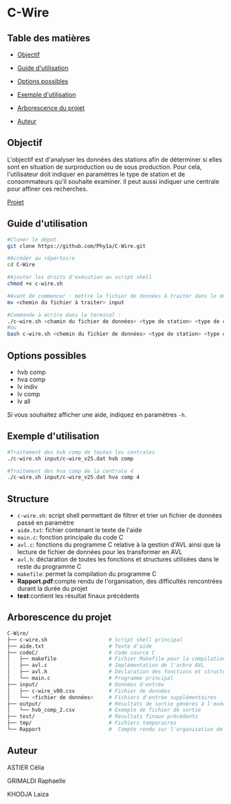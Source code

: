 # C-Wire

## Table des matières

- [Objectif](#Objectif)

- [Guide d'utilisation](#Guide-d'utilisation)

- [Options possibles](#Options-possibles)

- [Exemple d'utilisation](#Exemple-d'utilisation)

- [Arborescence du projet](#Arborescence-du-projet)

- [Auteur](#Auteur)

## Objectif

L'objectif est d'analyser les données des stations afin de déterminer si elles sont en situation de surproduction ou de sous production. Pour cela, l'utilisateur doit indiquer en paramètres le type de station et de consommateurs qu'il souhaite examiner. Il peut aussi indiquer une centrale pour affiner ces recherches.

[Projet](https://github.com/Phy1a/C-Wire/blob/main/Projet_C-Wire.pdf)

## Guide d'utilisation

```bash
#Cloner le dépot
git clone https://github.com/Phy1a/C-Wire.git

#Accéder au répertoire
cd C-Wire

#Ajouter les droits d'exécution au script shell
chmod +x c-wire.sh

#Avant de commencer : mettre le fichier de données à traiter dans le dossier "input"
mv <chemin du fichier à traiter> input

#Commande à écrire dans le terminal :
./c-wire.sh <chamin du fichier de données> <type de station> <type de consommateur> <numéro de centrale si besoin>
#ou
bash c-wire.sh <chemin du fichier de données> <type de station> <type de consommateur> <numéro de centrale si besoin>

```

## Options possibles

- hvb comp
- hva comp
- lv indiv
- lv comp
- lv all

Si vous souhaitez afficher une aide, indiquez en paramètres `-h`.

## Exemple d'utilisation

```bash
#Traitement des hvb comp de toutes les centrales
./c-wire.sh input/c-wire_v25.dat hvb comp

#Traitement des hva comp de la centrale 4
./c-wire.sh input/c-wire_v25.dat hva comp 4

```

## Structure

- `c-wire.sh`: script shell permettant de filtrer et trier un fichier de données passé en paramètre
- `aide.txt`: fichier contenant le texte de l'aide
- `main.c`: fonction principale du code C
- `avl.c`: fonctions du programme C relative à la gestion d'AVL ainsi que la lecture de fichier de données pour les transformer en AVL
- `avl.h`: déclaration de toutes les fonctions et structures utilisées dans le reste du programme C
- `makefile`: permet la compilation du programme C
- **Rapport.pdf**:compte rendu de l'organisation, des difficultés rencontrées durant la durée du projet
- **test**:contient les résultat finaux précédents
## Arborescence du projet

```bash
C-Wire/
├── c-wire.sh                    # Script shell principal
├── aide.txt                     # Texte d'aide 
├── codeC/                       # Code source C
│   ├── makefile                 # Fichier Makefile pour la compilation
│   ├── avl.c                    # Implémentation de l'arbre AVL
│   ├── avl.h                    # Déclaration des fonctions et structures AVL
│   └── main.c                   # Programme principal
├── input/                       # Données d'entrée
│   ├── c-wire_v00.csv           # Fichier de données 
│   └── <fichier de données>     # Fichiers d'entrée supplémentaires
├── output/                      # Résultats de sortie générés à l'exécution
│   └── hvb_comp_2.csv           # Exemple de fichier de sortie
├── test/                        # Résultats finaux précédents
├── tmp/                         # Fichiers temporaires
└── Rapport                      #  Compte rendu sur l'organisation de l'équipe et les difficultés rencontrées

```
## Auteur

ASTIER Célia

GRIMALDI Raphaelle

KHODJA Laiza
